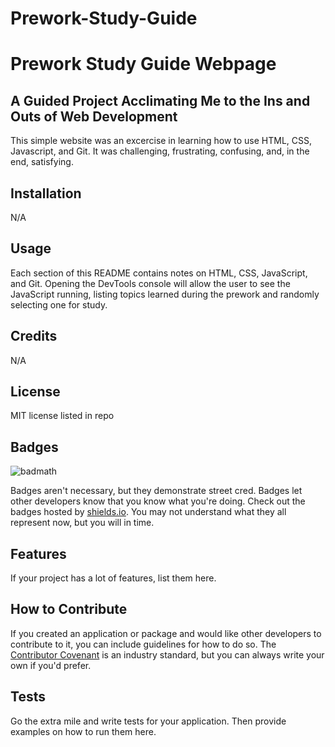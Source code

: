 # Prework-Study-Guide
# Prework Study Guide Webpage

## A Guided Project Acclimating Me to the Ins and Outs of Web Development

This simple website was an excercise in learning how to use HTML, CSS, Javascript, and Git. It was challenging, frustrating, confusing, and, in the end, satisfying. 

## Installation

N/A

## Usage

Each section of this README contains notes on HTML, CSS, JavaScript, and Git. Opening the DevTools console will allow the user to see the JavaScript running, listing topics learned during the prework and randomly selecting one for study. 

## Credits

N/A

## License

MIT license listed in repo

## Badges

![badmath](https://img.shields.io/github/languages/top/nielsenjared/badmath)

Badges aren't necessary, but they demonstrate street cred. Badges let other developers know that you know what you're doing. Check out the badges hosted by [shields.io](https://shields.io/). You may not understand what they all represent now, but you will in time.

## Features

If your project has a lot of features, list them here.

## How to Contribute

If you created an application or package and would like other developers to contribute to it, you can include guidelines for how to do so. The [Contributor Covenant](https://www.contributor-covenant.org/) is an industry standard, but you can always write your own if you'd prefer.

## Tests

Go the extra mile and write tests for your application. Then provide examples on how to run them here.
